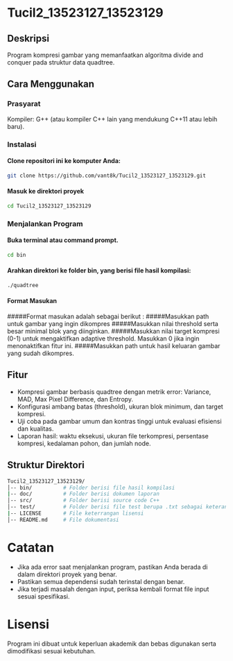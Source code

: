 # Tucil2_13523127_13523129
## Deskripsi
Program kompresi gambar yang memanfaatkan algoritma divide and conquer pada struktur data quadtree.

## Cara Menggunakan

### Prasyarat
Kompiler: G++ (atau kompiler C++ lain yang mendukung C++11 atau lebih baru).
### Instalasi
#### Clone repositori ini ke komputer Anda:
```bash
git clone https://github.com/vant8k/Tucil2_13523127_13523129.git
```
#### Masuk ke direktori proyek
```bash
cd Tucil2_13523127_13523129
```
### Menjalankan Program
#### Buka terminal atau command prompt.
```bash
cd bin
```
#### Arahkan direktori ke folder bin, yang berisi file hasil kompilasi:
```bash
./quadtree
```
#### Format Masukan
#####Format masukan adalah sebagai berikut :
#####Masukkan path untuk gambar yang ingin dikompres
#####Masukkan nilai threshold serta besar minimal blok yang diinginkan.
#####Masukkan nilai target kompresi (0-1) untuk mengaktifkan adaptive threshold. Masukkan 0 jika ingin menonaktifkan fitur ini.
#####Masukkan path untuk hasil keluaran gambar yang sudah dikompres.
## Fitur
- Kompresi gambar berbasis quadtree dengan metrik error: Variance, MAD, Max Pixel Difference, dan Entropy.
- Konfigurasi ambang batas (threshold), ukuran blok minimum, dan target kompresi.
- Uji coba pada gambar umum dan kontras tinggi untuk evaluasi efisiensi dan kualitas.
- Laporan hasil: waktu eksekusi, ukuran file terkompresi, persentase kompresi, kedalaman pohon, dan jumlah node.
## Struktur Direktori
```bash
Tucil2_13523127_13523129/
│-- bin/          # Folder berisi file hasil kompilasi
|-- doc/          # Folder berisi dokumen laporan
│-- src/          # Folder berisi source code C++
│-- test/         # Folder berisi file test berupa .txt sebagai keterangan serta hasil output gambar
|-- LICENSE       # File keterrangan lisensi
│-- README.md     # File dokumentasi
```
# Catatan
- Jika ada error saat menjalankan program, pastikan Anda berada di dalam direktori proyek yang benar.
- Pastikan semua dependensi sudah terinstal dengan benar.
- Jika terjadi masalah dengan input, periksa kembali format file input sesuai spesifikasi.
# Lisensi
Program ini dibuat untuk keperluan akademik dan bebas digunakan serta dimodifikasi sesuai kebutuhan.

